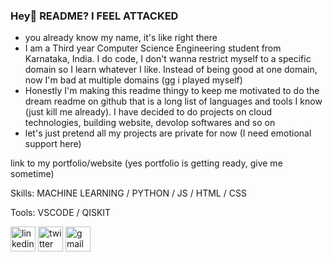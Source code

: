 
### Hey👋 README? I FEEL ATTACKED



- you already know my name, it's like right there 
- I am a Third year Computer Science Engineering student from Karnataka, India. I do code, I don't wanna restrict myself to a specific domain so I learn whatever I like. Instead of being good at one domain, now I'm bad at multiple domains (gg i played myself)
- Honestly I'm making this readme thingy to keep me motivated to do the dream readme on github that is a long list of languages and tools I know (just kill me already). I have decided to do projects on cloud technologies, building website, devolop softwares and so on 
- let's just pretend all my projects are private for now (I need emotional support here)



link to my portfolio/website 
   (yes portfolio is getting ready, give me sometime)

Skills: MACHINE LEARNING / PYTHON / JS / HTML / CSS

Tools: VSCODE / QISKIT 


[<img src='https://cdn.jsdelivr.net/npm/simple-icons@3.0.1/icons/linkedin.svg' alt='linkedin' height='40'>](https://www.linkedin.com/in/https://www.linkedin.com/in/keziyakurian//)  [<img src='https://cdn.jsdelivr.net/npm/simple-icons@3.0.1/icons/twitter.svg' alt='twitter' height='40'>](https://twitter.com/https://twitter.com/KeziyaKurian)  [<img src='https://cdn.jsdelivr.net/npm/simple-icons@3.0.1/icons/gmail.svg' alt='gmail' height='40'>](keziyakurian@gmail.com )  




